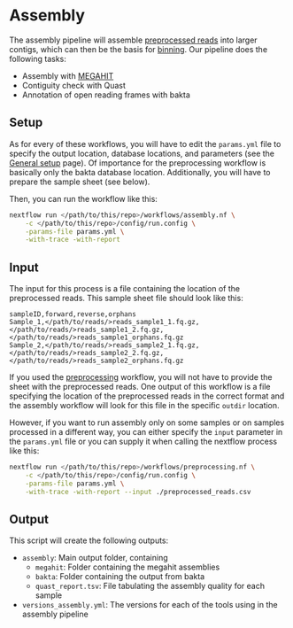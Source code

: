 # Assembly

The assembly pipeline will assemble [preprocessed reads](./preprocessing.md) 
into larger contigs, which can then be the basis for [binning](./binning.md).
Our pipeline does the following tasks:

- Assembly with [MEGAHIT](https://github.com/voutcn/megahit)
- Contiguity check with Quast
- Annotation of open reading frames with bakta


## Setup

As for every of these workflows, you will have to edit the `params.yml` file
to specify the output location, database locations, and parameters (see the
[General setup](./setup.md) page). Of importance for the 
preprocessing workflow is basically only the bakta database location.
Additionally, you will have to prepare the sample sheet (see below).

Then, you can run the workflow like this:
```bash
nextflow run </path/to/this/repo>/workflows/assembly.nf \
	-c </path/to/this/repo>/config/run.config \
	-params-file params.yml \
	-with-trace -with-report
```

## Input

The input for this process is a file containing the location of the 
preprocessed reads. This sample sheet file should look like this:  

```
sampleID,forward,reverse,orphans
Sample_1,</path/to/reads/>reads_sample1_1.fq.gz,</path/to/reads/>reads_sample1_2.fq.gz,</path/to/reads/>reads_sample1_orphans.fq.gz
Sample_2,</path/to/reads/>reads_sample2_1.fq.gz,</path/to/reads/>reads_sample2_2.fq.gz,</path/to/reads/>reads_sample2_orphans.fq.gz
```

If you used the [preprocessing]('./preprocessing.md') workflow, you will not 
have to provide the sheet with the preprocessed reads. One output of this 
workflow is a file specifying the location of the preprocessed reads in the
correct format and the assembly workflow will look for this file in the
specific `outdir` location.


However, if you want to run assembly only on some samples or on samples 
processed in a different way, you can either specify the `input` parameter in 
the `params.yml` file or you can supply it when calling the nextflow process 
like this:  
```bash
nextflow run </path/to/this/repo>/workflows/preprocessing.nf \
	-c </path/to/this/repo>/config/run.config \
	-params-file params.yml \
	-with-trace -with-report --input ./preprocessed_reads.csv
```

## Output

This script will create the following outputs:

- `assembly`: Main output folder, containing
	- `megahit`: Folder containing the megahit assemblies
	- `bakta`: Folder containing the output from bakta
	- `quast_report.tsv`: File tabulating the assembly quality for each sample
- `versions_assembly.yml`: The versions for each of the tools using in the
assembly pipeline
